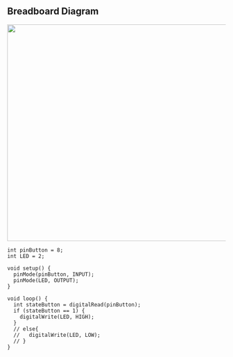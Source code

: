 ## Breadboard Diagram

<p align="center">
<img src="https://github.com/alrose102318/Arduino/blob/5a7a3f8fcd3adb9554522212b42bd2a89dd7f8c0/Push%20Button/diagram.jpg" width="800" height="500">
</p>

```
int pinButton = 8;
int LED = 2;

void setup() {
  pinMode(pinButton, INPUT);
  pinMode(LED, OUTPUT);
}

void loop() {
  int stateButton = digitalRead(pinButton);
  if (stateButton == 1) {
    digitalWrite(LED, HIGH);
  }
  // else{
  //   digitalWrite(LED, LOW);
  // }
}
```
